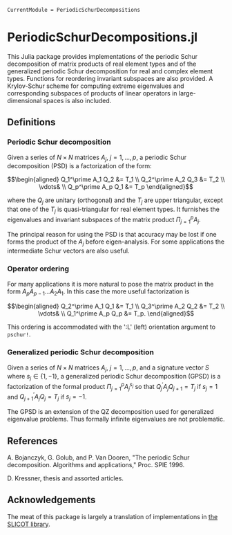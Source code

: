 ```@meta
CurrentModule = PeriodicSchurDecompositions
```

# PeriodicSchurDecompositions.jl

This Julia package provides implementations of the periodic Schur decomposition
of matrix products of real element types and of the generalized periodic Schur
decomposition for real and complex element types. Functions for reordering invariant
subspaces are also provided. A Krylov-Schur scheme for computing extreme eigenvalues
and corresponding subspaces of products of linear operators in large-dimensional spaces
is also included.

## Definitions

### Periodic Schur decomposition

Given a series of $N\times N$ matrices $A_j,\ j=1,\ldots,p$, a periodic Schur decomposition (PSD)
is a factorization of the form:

$$\begin{aligned}
Q_1^\prime A_1 Q_2 &= T_1 \\
Q_2^\prime A_2 Q_3 &= T_2 \\
\vdots& \\
Q_p^\prime A_p Q_1 &= T_p
\end{aligned}$$

where the $Q_j$ are unitary (orthogonal) and the $T_j$ are upper triangular,
except that one of the $T_j$ is quasi-triangular for real element types.
It furnishes the eigenvalues and invariant subspaces of the matrix product
$\Pi_{j=1}^p A_j$.

The principal reason for using the PSD is that accuracy may be lost if one
forms the product of the $A_j$ before eigen-analysis. For some applications the
intermediate Schur vectors are also useful.

### Operator ordering

For many applications it is more natural to pose the matrix product in the form
$A_p A_{p-1}\ldots A_2 A_1$. In this case the more useful factorization is

$$\begin{aligned}
Q_2^\prime A_1 Q_1 &= T_1 \\
Q_3^\prime A_2 Q_2 &= T_2 \\
\vdots& \\
Q_1^\prime A_p Q_p &= T_p.
\end{aligned}$$

This ordering is accommodated with the ':L' (left) orientation argument to `pschur!`.

### Generalized periodic Schur decomposition
Given a series of $N\times N$ matrices $A_j,\ j=1,\ldots,p$, and a signature vector
$S$ where $s_j\in \{1,-1\}$, a generalized periodic Schur decomposition (GPSD)
is a factorization of the formal product $\Pi_{j=1}^p A_j^{s_j}$ so that
$Q_j^\prime A_j  Q_{j+1} = T_j$ if $s_j = 1$ and
$Q_{j+1}^\prime  A_j  Q_j = T_j$ if $s_j = -1$.

The GPSD is an extension of the QZ decomposition used for generalized eigenvalue
problems. Thus formally infinite eigenvalues are not problematic.

## References

A. Bojanczyk, G. Golub, and P. Van Dooren, "The periodic Schur decomposition.
Algorithms and applications," Proc. SPIE 1996.

D. Kressner, thesis and assorted articles.

## Acknowledgements

The meat of this package is largely a translation of implementations in [the SLICOT library](https://github.com/SLICOT/SLICOT-Reference.git).
